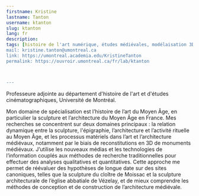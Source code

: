 ```yaml
---
firstname: Kristine
lastname: Tanton
username: ktanton
slug: ktanton
lang: fr
description: 
tags: [histoire de l'art numérique, études médiévales, modélaisation 3D]
mail: kristine.tanton@umontreal.ca
link: https://umontreal.academia.edu/KristineTanton
permalink: https://ouvroir.umontreal.ca/fr/lab/ktanton



---
```


Professeure adjointe au département d'histoire de l'art et d'études cinématographiques, Université de Montréal.

Mon domaine de spécialisation est l’histoire de l’art du Moyen Âge, en particulier la sculpture et l’architecture du Moyen Âge en France. Mes recherches se concentrent sur deux domaines principaux : la relation dynamique entre la sculpture, l'épigraphie, l’architecture et l’activité rituelle au Moyen Âge, et les processus matériels dans l’art et l’architecture médiévaux, notamment par le biais de reconstitutions en 3D de monuments médiévaux. J’utilise les nouveaux médias et les technologies de l’information couplés aux méthodes de recherche traditionnelles pour effectuer des analyses qualitatives et quantitatives. Cette approche me permet de réévaluer des hypothèses de longue date sur des sites canoniques, telles que la sculpture du cloître de Moissac et la sculpture architecturale de l’église abbatiale de Vézelay, et de mieux comprendre les méthodes de conception et de construction de l’architecture médiévale.
